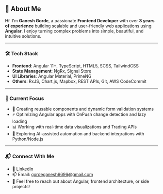 ## 👋 About Me

Hi! I'm **Ganesh Gorde**, a passionate **Frontend Developer** with over **3 years of experience** building scalable and user-friendly web applications using **Angular**. I enjoy turning complex problems into simple, beautiful, and intuitive solutions.

---

### 🛠️ Tech Stack

- **Frontend**: Angular 11+, TypeScript, HTML5, SCSS, TailwindCSS
- **State Management**: NgRx, Signal Store
- **UI Libraries**: Angular Material, PrimeNG
- **Others**: RxJS, Chart.js, Mapbox, REST APIs, Git, AWS CodeCommit

---

### 🚀 Current Focus

- 🔧 Creating reusable components and dynamic form validation systems  
- ⚡ Optimizing Angular apps with OnPush change detection and lazy loading  
- 📊 Working with real-time data visualizations and Trading APIs  
- 🧠 Exploring AI-assisted automation and backend integrations with Python/Node.js

---

### 📬 Connect With Me

- 💼 [LinkedIn](https://www.linkedin.com/in/ganesh-gorde)  
- 📫 Email: gordeganesh9696@gmail.com  
- 💬 Feel free to reach out about Angular, frontend architecture, or side projects!
